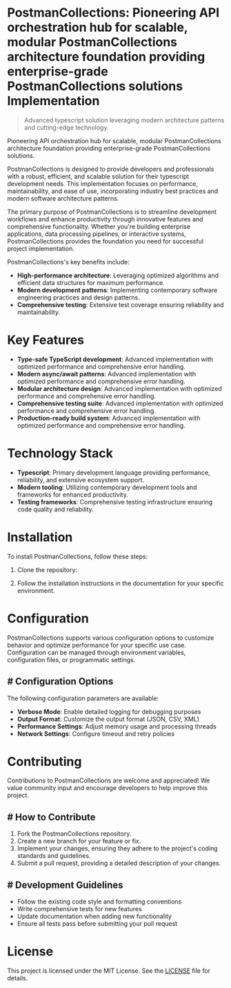 <!-- fallback_PostmanCollections_20250807021454_24344 -->

# PostmanCollections: Pioneering API orchestration hub for scalable, modular PostmanCollections architecture foundation providing enterprise-grade PostmanCollections solutions Implementation
> Advanced typescript solution leveraging modern architecture patterns and cutting-edge technology.

Pioneering API orchestration hub for scalable, modular PostmanCollections architecture foundation providing enterprise-grade PostmanCollections solutions.

PostmanCollections is designed to provide developers and professionals with a robust, efficient, and scalable solution for their typescript development needs. This implementation focuses on performance, maintainability, and ease of use, incorporating industry best practices and modern software architecture patterns.

The primary purpose of PostmanCollections is to streamline development workflows and enhance productivity through innovative features and comprehensive functionality. Whether you're building enterprise applications, data processing pipelines, or interactive systems, PostmanCollections provides the foundation you need for successful project implementation.

PostmanCollections's key benefits include:

* **High-performance architecture**: Leveraging optimized algorithms and efficient data structures for maximum performance.
* **Modern development patterns**: Implementing contemporary software engineering practices and design patterns.
* **Comprehensive testing**: Extensive test coverage ensuring reliability and maintainability.

# Key Features

* **Type-safe TypeScript development**: Advanced implementation with optimized performance and comprehensive error handling.
* **Modern async/await patterns**: Advanced implementation with optimized performance and comprehensive error handling.
* **Modular architecture design**: Advanced implementation with optimized performance and comprehensive error handling.
* **Comprehensive testing suite**: Advanced implementation with optimized performance and comprehensive error handling.
* **Production-ready build system**: Advanced implementation with optimized performance and comprehensive error handling.

# Technology Stack

* **Typescript**: Primary development language providing performance, reliability, and extensive ecosystem support.
* **Modern tooling**: Utilizing contemporary development tools and frameworks for enhanced productivity.
* **Testing frameworks**: Comprehensive testing infrastructure ensuring code quality and reliability.

# Installation

To install PostmanCollections, follow these steps:

1. Clone the repository:


2. Follow the installation instructions in the documentation for your specific environment.

# Configuration

PostmanCollections supports various configuration options to customize behavior and optimize performance for your specific use case. Configuration can be managed through environment variables, configuration files, or programmatic settings.

## # Configuration Options

The following configuration parameters are available:

* **Verbose Mode**: Enable detailed logging for debugging purposes
* **Output Format**: Customize the output format (JSON, CSV, XML)
* **Performance Settings**: Adjust memory usage and processing threads
* **Network Settings**: Configure timeout and retry policies

# Contributing

Contributions to PostmanCollections are welcome and appreciated! We value community input and encourage developers to help improve this project.

## # How to Contribute

1. Fork the PostmanCollections repository.
2. Create a new branch for your feature or fix.
3. Implement your changes, ensuring they adhere to the project's coding standards and guidelines.
4. Submit a pull request, providing a detailed description of your changes.

## # Development Guidelines

* Follow the existing code style and formatting conventions
* Write comprehensive tests for new features
* Update documentation when adding new functionality
* Ensure all tests pass before submitting your pull request

# License

This project is licensed under the MIT License. See the [LICENSE](https://github.com/sandibrrm/PostmanCollections/blob/main/LICENSE) file for details.
